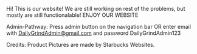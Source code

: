 Hi!
This is our website!
We are still working on rest of the problems, but mostly are still functionalable!
ENJOY OUR WEBSITE

Admin-Pathway:
Press admin button on the navigation bar OR enter email with DailyGrindAdmin@gmail.com and password DailyGrindAdmin123

Credits:
Product Pictures are made by Starbucks Websites.
